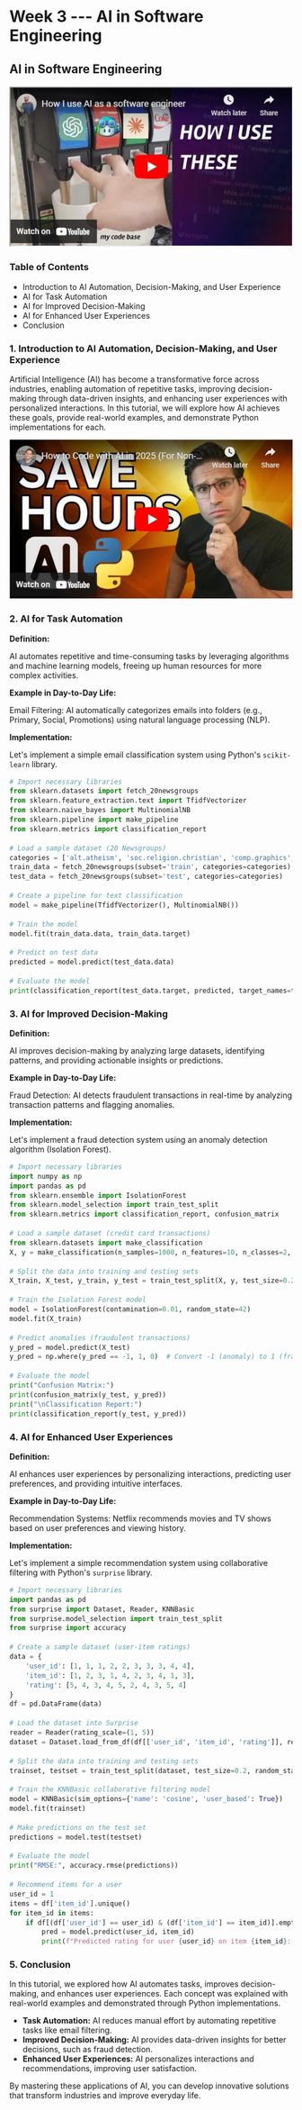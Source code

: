 # Week 3 --- AI in Software Engineering

## AI in Software Engineering

[![Intro Video](./images/YT1.jpg)](https://youtu.be/C24yVfqibv8)

### Table of Contents
- Introduction to AI Automation, Decision-Making, and User Experience
- AI for Task Automation
- AI for Improved Decision-Making
- AI for Enhanced User Experiences
- Conclusion

### 1. Introduction to AI Automation, Decision-Making, and User Experience

Artificial Intelligence (AI) has become a transformative force across industries, enabling automation of repetitive tasks, improving decision-making through data-driven insights, and enhancing user experiences with personalized interactions. In this tutorial, we will explore how AI achieves these goals, provide real-world examples, and demonstrate Python implementations for each.

[![video](./images/YT2.jpg)](https://youtu.be/zSlkAO9jB8I)

### 2. AI for Task Automation

**Definition:**

AI automates repetitive and time-consuming tasks by leveraging algorithms and machine learning models, freeing up human resources for more complex activities.

**Example in Day-to-Day Life:**

Email Filtering: AI automatically categorizes emails into folders (e.g., Primary, Social, Promotions) using natural language processing (NLP).

**Implementation:**

Let's implement a simple email classification system using Python's `scikit-learn` library.

```python
# Import necessary libraries
from sklearn.datasets import fetch_20newsgroups
from sklearn.feature_extraction.text import TfidfVectorizer
from sklearn.naive_bayes import MultinomialNB
from sklearn.pipeline import make_pipeline
from sklearn.metrics import classification_report

# Load a sample dataset (20 Newsgroups)
categories = ['alt.atheism', 'soc.religion.christian', 'comp.graphics', 'sci.med']
train_data = fetch_20newsgroups(subset='train', categories=categories)
test_data = fetch_20newsgroups(subset='test', categories=categories)

# Create a pipeline for text classification
model = make_pipeline(TfidfVectorizer(), MultinomialNB())

# Train the model
model.fit(train_data.data, train_data.target)

# Predict on test data
predicted = model.predict(test_data.data)

# Evaluate the model
print(classification_report(test_data.target, predicted, target_names=test_data.target_names))
```

### 3. AI for Improved Decision-Making

**Definition:**

AI improves decision-making by analyzing large datasets, identifying patterns, and providing actionable insights or predictions.

**Example in Day-to-Day Life:**

Fraud Detection: AI detects fraudulent transactions in real-time by analyzing transaction patterns and flagging anomalies.

**Implementation:**

Let's implement a fraud detection system using an anomaly detection algorithm (Isolation Forest).

```python
# Import necessary libraries
import numpy as np
import pandas as pd
from sklearn.ensemble import IsolationForest
from sklearn.model_selection import train_test_split
from sklearn.metrics import classification_report, confusion_matrix

# Load a sample dataset (credit card transactions)
from sklearn.datasets import make_classification
X, y = make_classification(n_samples=1000, n_features=10, n_classes=2, weights=[0.99, 0.01], random_state=42)

# Split the data into training and testing sets
X_train, X_test, y_train, y_test = train_test_split(X, y, test_size=0.2, random_state=42)

# Train the Isolation Forest model
model = IsolationForest(contamination=0.01, random_state=42)
model.fit(X_train)

# Predict anomalies (fraudulent transactions)
y_pred = model.predict(X_test)
y_pred = np.where(y_pred == -1, 1, 0)  # Convert -1 (anomaly) to 1 (fraud)

# Evaluate the model
print("Confusion Matrix:")
print(confusion_matrix(y_test, y_pred))
print("\nClassification Report:")
print(classification_report(y_test, y_pred))
```

### 4. AI for Enhanced User Experiences

**Definition:**

AI enhances user experiences by personalizing interactions, predicting user preferences, and providing intuitive interfaces.

**Example in Day-to-Day Life:**

Recommendation Systems: Netflix recommends movies and TV shows based on user preferences and viewing history.

**Implementation:**

Let's implement a simple recommendation system using collaborative filtering with Python's `surprise` library.

```python
# Import necessary libraries
import pandas as pd
from surprise import Dataset, Reader, KNNBasic
from surprise.model_selection import train_test_split
from surprise import accuracy

# Create a sample dataset (user-item ratings)
data = {
    'user_id': [1, 1, 1, 2, 2, 3, 3, 3, 4, 4],
    'item_id': [1, 2, 3, 1, 4, 2, 3, 4, 1, 3],
    'rating': [5, 4, 3, 4, 5, 2, 4, 3, 5, 4]
}
df = pd.DataFrame(data)

# Load the dataset into Surprise
reader = Reader(rating_scale=(1, 5))
dataset = Dataset.load_from_df(df[['user_id', 'item_id', 'rating']], reader)

# Split the data into training and testing sets
trainset, testset = train_test_split(dataset, test_size=0.2, random_state=42)

# Train the KNNBasic collaborative filtering model
model = KNNBasic(sim_options={'name': 'cosine', 'user_based': True})
model.fit(trainset)

# Make predictions on the test set
predictions = model.test(testset)

# Evaluate the model
print("RMSE:", accuracy.rmse(predictions))

# Recommend items for a user
user_id = 1
items = df['item_id'].unique()
for item_id in items:
    if df[(df['user_id'] == user_id) & (df['item_id'] == item_id)].empty:
        pred = model.predict(user_id, item_id)
        print(f"Predicted rating for user {user_id} on item {item_id}: {pred.est:.2f}")
```

### 5. Conclusion

In this tutorial, we explored how AI automates tasks, improves decision-making, and enhances user experiences. Each concept was explained with real-world examples and demonstrated through Python implementations.

- **Task Automation:** AI reduces manual effort by automating repetitive tasks like email filtering.
- **Improved Decision-Making:** AI provides data-driven insights for better decisions, such as fraud detection.
- **Enhanced User Experiences:** AI personalizes interactions and recommendations, improving user satisfaction.

By mastering these applications of AI, you can develop innovative solutions that transform industries and improve everyday life.